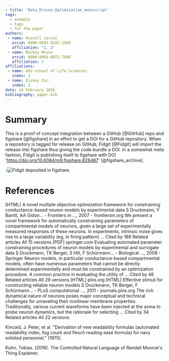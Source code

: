 ```yaml
---
- title: 'Data_Driven_Optimization_manuscript'
tags:
  - example
  - tags
  - for the paper
authors:
 - name: Russell Jarvis
   orcid: 0000-0003-0281-2849
   affiliation: "1, 2"
 - name: Mickey Mouse
   orcid: 0000-0003-0872-7098
   affiliation: 2
affiliations:
 - name: ASU school of Life Sciences.
   index: 1
 - name: Disney Inc.
   index: 2
date: 14 February 2016
bibliography: paper.bib
---
```


# Summary

This is a proof of concept integration between a GitHub [@GitHub] repo and figshare [@figshare] in an effort to get a DOI for a GitHub repository. When a repository is tagged for release on GitHub, Fidgit [@Fidgit] will import the release into figshare thus giving the code bundle a DOI. In a somewhat meta fashion, Fidgit is publishing itself to figshare with DOI 'https://doi.org/10.6084/m9.figshare.828487' [@figshare_archive].

-![Fidgit deposited in figshare.](figshare_article.png)

# References

[HTML] A novel multiple objective optimization framework for constraining conductance-based neuron models by experimental data
S Druckmann, Y Banitt, AA Gidon… - Frontiers in …, 2007 - frontiersin.org
We present a novel framework for automatically constraining parameters of compartmental 
models of neurons, given a large set of experimentally measured responses of these 
neurons. In experiments, intrinsic noise gives rise to a large variability (eg, in firing pattern) …
  Cited by 186 Related articles All 15 versions 
[PDF] springer.com
Evaluating automated parameter constraining procedures of neuron models by experimental and surrogate data
S Druckmann, TK Berger, S Hill, F Schürmann… - Biological …, 2008 - Springer
Neuron models, in particular conductance-based compartmental models, often have 
numerous parameters that cannot be directly determined experimentally and must be 
constrained by an optimization procedure. A common practice in evaluating the utility of …
  Cited by 46 Related articles All 29 versions
[HTML] plos.org
[HTML] Effective stimuli for constructing reliable neuron models
S Druckmann, TK Berger, F Schürmann… - PLoS computational …, 2011 - journals.plos.org
The rich dynamical nature of neurons poses major conceptual and technical challenges for 
unraveling their nonlinear membrane properties. Traditionally, various current waveforms 
have been injected at the soma to probe neuron dynamics, but the rationale for selecting …
  Cited by 34 Related articles All 22 versions 

Kincaid, J. Peter, et al. "Derivation of new readability formulas (automated readability index, fog count and flesch reading ease formula) for navy enlisted personnel." (1975).

Kuhn, Tobias. (2016). The Controlled Natural Language of Randall Munroe's Thing Explainer. 

